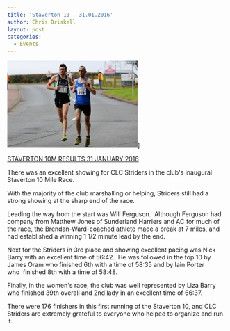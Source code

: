 ```yaml
---
title: 'Staverton 10 - 31.01.2016'
author: Chris Driskell
layout: post
categories:
  - Events
---
```

<img src="/Images/2016/01/image39-300x200.jpeg" alt="image" />]

[STAVERTON 10M RESULTS 31 JANUARY 2016](/Images/2016/01/STAVERTON-10M-RESULTS-31-JANUARY-2016.pdf)

There was an excellent showing for CLC Striders in the club's inaugural Staverton 10 Mile Race.

With the majority of the club marshalling or helping, Striders still had a strong showing at the sharp end of the race.

Leading the way from the start was Will Ferguson.  Although Ferguson had company from Matthew Jones of Sunderland Harriers and AC for much of the race, the Brendan-Ward-coached athlete made a break at 7 miles, and had established a winning 1 1/2 minute lead by the end.

Next for the Striders in 3rd place and showing excellent pacing was Nick Barry with an excellent time of 56:42.  He was followed in the top 10 by James Oram who finished 6th with a time of 58:35 and by Iain Porter who  finished 8th with a time of 58:48.

Finally, in the women's race, the club was well represented by Liza Barry who finished 39th overall and 2nd lady in an excellent time of 66:37.

There were 176 finishers in this first running of the Staverton 10, and CLC Striders are extremely grateful to everyone who helped to organize and run it.

&nbsp;

